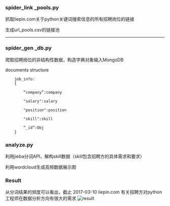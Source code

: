 ### spider_link _pools.py 
抓取liepin.com关于python关键词搜索信息的所有招聘岗位的链接

生成url_pools.csv的链接池

---
### spider_gen _db.py
爬取招聘岗位的非结构性数据，构造字典对象输入MongoDB

documents structure

		job_info:
		{
		
			“company”:company
			
			"salary":salary
			
			"position":position
			
			"skill":skill
		
			“_id”:Obj
		}

### analyze.py
利用jieba分词API，解构skill数据（skill包含招聘方的具体需求和要求）

利用wordcloud生成高频数据展示图

### Result
从分词结果的频度可以看出，截止 2017-03-10 liepin.com 有关招聘方对python工程师在数据分析方向有很大的需求
![result](https://github.com/sstoner/liepin_spider/tree/master/demo)
